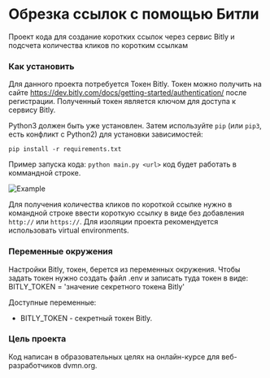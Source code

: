 # Обрезка ссылок с помощью Битли
Проект кода для создание коротких ссылок через сервис Bitly и подсчета количества кликов по коротким ссылкам

### Как установить
Для данного проекта потребуется Токен Bitly.
Токен можно получить на сайте https://dev.bitly.com/docs/getting-started/authentication/ после регистрации.
Полученный токен является ключом для доступа к сервису Bitly.

Python3 должен быть уже установлен. Затем используйте `pip` (или `pip3`, есть конфликт с Python2) для установки зависимостей:

`pip install -r requirements.txt`

Пример запуска кода:
```python main.py <url>```
код будет работать в коммандной строке.

![Example](https://github.com/LesiaMak/Bitly/assets/101565600/e9d8acd2-3f60-4c23-8a94-67f837080fcc)


Для получения количества кликов по короткой ссылке нужно в командной строке ввести короткую ссылку в виде без добавления `http://` или `https://`. 
Для изоляции проекта рекомендуется использовать virtual environments.

### Переменные окружения
Настройки Bitly, токен, берется из переменных окружения. Чтобы задать токен нужно создать файл .env и записать туда токен в виде:
BITLY_TOKEN = 'значение секретного токена Bitly'

Доступные переменные:

* BITLY_TOKEN - секретный токен Bitly.


### Цель проекта
Код написан в образовательных целях на онлайн-курсе для веб-разработчиков dvmn.org.
